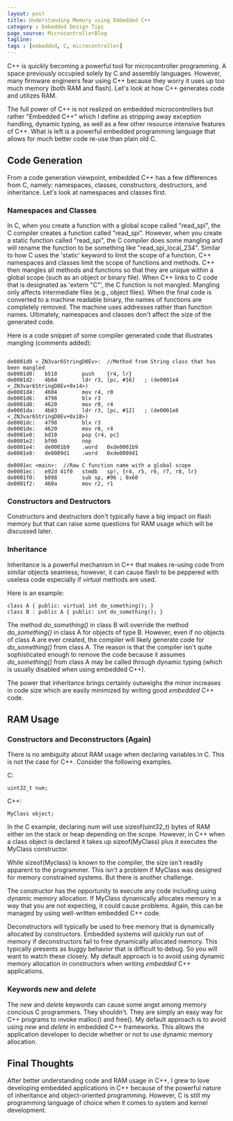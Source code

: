 ```yaml
---
layout: post
title: Understanding Memory using Embedded C++
category : Embedded Design Tips
page_source: MicrocontrollerBlog
tagline:
tags : [embedded, C, microcontroller]
---
```


C++ is quickly becoming a powerful tool for microcontroller programming.  A space previously occupied solely by C and assembly languages. However, many firmware engineers fear using C++ because they worry it uses up too much memory (both RAM and flash).  Let's look at how C++ generates code and utilizes RAM.

<div class="alert alert-info">

The full power of C++ is not realized on embedded microcontrollers but rather "Embedded C++" which I define as stripping away exception handling, dynamic typing, as well as a few other resource intensive features of C++. What is left is a powerful embedded programming language that allows for much better code re-use than plain old C.

</div>

## Code Generation

From a code generation viewpoint, embedded C++ has a few differences from C, namely: namespaces, classes, constructors, destructors, and inheritance. Let's look at namespaces and classes first.

### Namespaces and Classes

In C, when you create a function with a global scope called "read_spi", the C compiler creates a function called "read_spi".  However, when you create a static function called "read_spi", the C compiler does some mangling and will rename the function to be something like "read_spi_local_234". Similar to how C uses the 'static' keyword to limit the scope of a function, C++ namespaces and classes limit the scope of functions and methods. C++ then mangles all methods and functions so that they are unique within a global scope (such as an object or binary file). When C++ links to C code that is designated as 'extern "C"', the C function is not mangled. Mangling only affects intermediate files (e.g., object files). When the final code is converted to a machine readable binary, the names of functions are completely removed. The machine uses addresses rather than function names. Ultimately, namespaces and classes don't affect the size of the generated code.

Here is a code snippet of some compiler generated code that illustrates mangling (comments added):

```

de0001d0 <_ZN3var6StringD0Ev>:  //Method from String class that has been mangled
de0001d0:	b510      	push	{r4, lr}
de0001d2:	4b04      	ldr	r3, [pc, #16]	; (de0001e4 <_ZN3var6StringD0Ev+0x14>)
de0001d4:	4604      	mov	r4, r0
de0001d6:	4798      	blx	r3
de0001d8:	4620      	mov	r0, r4
de0001da:	4b03      	ldr	r3, [pc, #12]	; (de0001e8 <_ZN3var6StringD0Ev+0x18>)
de0001dc:	4798      	blx	r3
de0001de:	4620      	mov	r0, r4
de0001e0:	bd10      	pop	{r4, pc}
de0001e2:	bf00      	nop
de0001e4:	de0001b9 	.word	0xde0001b9
de0001e8:	de0009d1 	.word	0xde0009d1

de0001ec <main>:  //Raw C function name with a global scope
de0001ec:	e92d 41f0 	stmdb	sp!, {r4, r5, r6, r7, r8, lr}
de0001f0:	b098      	sub	sp, #96	; 0x60
de0001f2:	460a      	mov	r2, r1

```

### Constructors and Destructors

Constructors and destructors don't typically have a big impact on flash memory but that can raise some questions for RAM usage which will be discussed later.

### Inheritance

Inheritance is a powerful mechanism in C++ that makes re-using code from similar objects seamless; however, it can cause flash to be peppered with useless code especially if *virtual* methods are used.

Here is an example:

```
class A { public: virtual int do_something(); }
class B : public A { public: int do_something(); }
```

The method *do_something()* in class B will override the method *do_something()* in class A for objects of type B.  However, even if no objects of class A are ever created, the compiler will likely generate code for *do_something()* from class A. The reason is that the compiler isn't quite sophisticated enough to remove the code because it assumes *do_something()* from class A may be called through dynamic typing (which is usually disabled when using embedded C++).

The power that inheritance brings certainly outweighs the minor increases in code size which are easily minimized by writing good *embedded* C++ code.

## RAM Usage

### Constructors and Deconstructors (Again)

There is no ambiguity about RAM usage when declaring variables in C. This is not the case for C++. Consider the following examples.

C:

`uint32_t num;`

C++:

`MyClass object;`

In the C example, declaring *num* will use sizeof(uint32_t) bytes of RAM either on the stack or heap depending on the scope. However, in C++ when a class object is declared it takes up sizeof(MyClass) plus it executes the MyClass constructor.

While sizeof(Myclass) is known to the compiler, the size isn't readily apparent to the programmer. This isn't a problem if MyClass was designed for memory constrained systems. But there is another challenge.

The constructor has the opportunity to execute any code including using dynamic memory allocation. If MyClass dynamically allocates memory in a way that you are not expecting, it could cause problems. Again, this can be managed by using well-written embedded C++ code.

Deconstructors will typically be used to free memory that is dynamically allocated by constructors. Embedded systems will quickly run out of memory if deconstructors fail to free dynamically allocated memory. This typically presents as buggy behavior that is difficult to debug. So you will want to watch these closely. My default approach is to avoid using dynamic memory allocation in constructors when writing *embedded* C++ applications.

### Keywords *new* and *delete*

The *new* and *delete* keywords can cause some angst among memory concious C programmers. They shouldn't. They are simply an easy way for C++ programs to invoke malloc() and free(). My default approach is to avoid using *new* and *delete* in embedded C++ frameworks. This allows the application developer to decide whether or not to use dynamic memory allocation.

## Final Thoughts

After better understanding code and RAM usage in C++, I grew to love developing embedded applications in C++ because of the powerful nature of inheritance and object-oriented programming. However, C is still my programming language of choice when it comes to system and kernel development.
